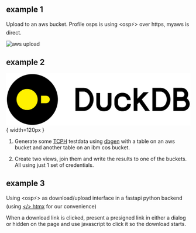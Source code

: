 ## example 1
Upload to an aws bucket. Profile osps is using &lt;osp⚡&gt; over https, myaws is direct.

![aws upload](img/output.webp)

## example 2

![duckdb](img/DuckDB_Logo-horizontal.svg){ width=120px }

1. Generate some [TCPH](https://www.tpc.org/tpch/) testdata using <i class="fab fa-github"> </i> [dbgen](https://github.com/jeroenflvr/dbgen) with a table on an aws bucket and another table on an ibm cos bucket.

2. Create two views, join them and write the results to one of the buckets.  All using just 1 set of credentials.



## example 3
Using &lt;osp⚡&gt; as download/upload interface in a fastapi python backend (using [&lt;/&gt; htmx](https://htmx.org/) for our convenience)

When a download link is clicked, present a presigned link in either a dialog or hidden on the page and use javascript to click it so the download starts.


